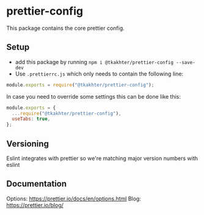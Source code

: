 # prettier-config

This package contains the core prettier config.

## Setup

- add this package by running `npm i @tkakhter/prettier-config --save-dev`
- Use `.prettierrc.js` which only needs to contain the following line:

```javascript
module.exports = require("@tkakhter/prettier-config");
```

In case you need to override some settings this can be done like this:

```javascript
module.exports = {
  ...require("@tkakhter/prettier-config"),
  useTabs: true,
};
```

## Versioning

Eslint integrates with prettier so we're matching major version numbers with eslint

## Documentation

Options: https://prettier.io/docs/en/options.html
Blog: https://prettier.io/blog/
